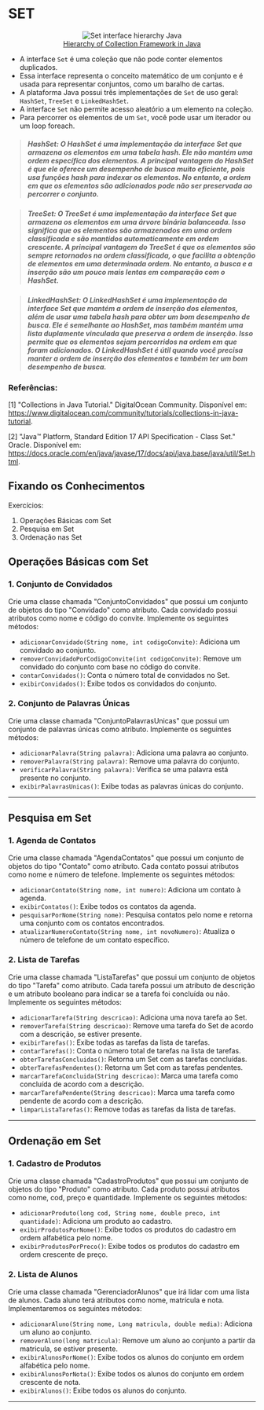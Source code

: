 # SET

<p align="center">
<img src="../../../../assets/image/set-interface-hierarchy.png" alt="Set interface hierarchy Java"><br>
<a href="https://data-flair.training/blogs/collection-framework-in-java/">Hierarchy of Collection Framework in Java </a>
</p>

-   A interface `Set` é uma coleção que não pode conter elementos duplicados.
-   Essa interface representa o conceito matemático de um conjunto e é usada para representar conjuntos, como um baralho de cartas.
-   A plataforma Java possui três implementações de `Set` de uso geral: `HashSet`, `TreeSet` e `LinkedHashSet`.
-   A interface `Set` não permite acesso aleatório a um elemento na coleção.
-   Para percorrer os elementos de um `Set`, você pode usar um iterador ou um loop foreach.

> ##### _HashSet_: O HashSet é uma implementação da interface Set que armazena os elementos em uma tabela hash. Ele não mantém uma ordem específica dos elementos. A principal vantagem do HashSet é que ele oferece um desempenho de busca muito eficiente, pois usa funções hash para indexar os elementos. No entanto, a ordem em que os elementos são adicionados pode não ser preservada ao percorrer o conjunto.

> ##### _TreeSet_: O TreeSet é uma implementação da interface Set que armazena os elementos em uma árvore binária balanceada. Isso significa que os elementos são armazenados em uma ordem classificada e são mantidos automaticamente em ordem crescente. A principal vantagem do TreeSet é que os elementos são sempre retornados na ordem classificada, o que facilita a obtenção de elementos em uma determinada ordem. No entanto, a busca e a inserção são um pouco mais lentas em comparação com o HashSet.

> ##### _LinkedHashSet_: O LinkedHashSet é uma implementação da interface Set que mantém a ordem de inserção dos elementos, além de usar uma tabela hash para obter um bom desempenho de busca. Ele é semelhante ao HashSet, mas também mantém uma lista duplamente vinculada que preserva a ordem de inserção. Isso permite que os elementos sejam percorridos na ordem em que foram adicionados. O LinkedHashSet é útil quando você precisa manter a ordem de inserção dos elementos e também ter um bom desempenho de busca.

### Referências:

[1] "Collections in Java Tutorial." DigitalOcean Community. Disponível em: https://www.digitalocean.com/community/tutorials/collections-in-java-tutorial.

[2] "Java™ Platform, Standard Edition 17 API Specification - Class Set." Oracle. Disponível em: https://docs.oracle.com/en/java/javase/17/docs/api/java.base/java/util/Set.html.

## Fixando os Conhecimentos

Exercícios:

1. Operações Básicas com Set
2. Pesquisa em Set
3. Ordenação nas Set

## Operações Básicas com Set

### 1. Conjunto de Convidados

<p>Crie uma classe chamada "ConjuntoConvidados" que possui um conjunto de objetos do tipo "Convidado" como atributo. Cada convidado possui atributos como nome e código do convite. Implemente os seguintes métodos:

-   `adicionarConvidado(String nome, int codigoConvite)`: Adiciona um convidado ao conjunto.
-   `removerConvidadoPorCodigoConvite(int codigoConvite)`: Remove um convidado do conjunto com base no código do convite.
-   `contarConvidados()`: Conta o número total de convidados no Set.
-   `exibirConvidados()`: Exibe todos os convidados do conjunto.
</p>

### 2. Conjunto de Palavras Únicas

<p>
Crie uma classe chamada "ConjuntoPalavrasUnicas" que possui um conjunto de palavras únicas como atributo. Implemente os seguintes métodos:

-   `adicionarPalavra(String palavra)`: Adiciona uma palavra ao conjunto.
-   `removerPalavra(String palavra)`: Remove uma palavra do conjunto.
-   `verificarPalavra(String palavra)`: Verifica se uma palavra está presente no conjunto.
-   `exibirPalavrasUnicas()`: Exibe todas as palavras únicas do conjunto.
</p>

---

## Pesquisa em Set

### 1. Agenda de Contatos

<p>
Crie uma classe chamada "AgendaContatos" que possui um conjunto de objetos do tipo "Contato" como atributo. Cada contato possui atributos como nome e número de telefone. Implemente os seguintes métodos:

-   `adicionarContato(String nome, int numero)`: Adiciona um contato à agenda.
-   `exibirContatos()`: Exibe todos os contatos da agenda.
-   `pesquisarPorNome(String nome)`: Pesquisa contatos pelo nome e retorna uma conjunto com os contatos encontrados.
-   `atualizarNumeroContato(String nome, int novoNumero)`: Atualiza o número de telefone de um contato específico.
</p>

### 2. Lista de Tarefas

<p>
Crie uma classe chamada "ListaTarefas" que possui um conjunto de objetos do tipo "Tarefa" como atributo. Cada tarefa possui um atributo de descrição e um atributo booleano para indicar se a tarefa foi concluída ou não. Implemente os seguintes métodos:

-   `adicionarTarefa(String descricao)`: Adiciona uma nova tarefa ao Set.
-   `removerTarefa(String descricao)`: Remove uma tarefa do Set de acordo com a descrição, se estiver presente.
-   `exibirTarefas()`: Exibe todas as tarefas da lista de tarefas.
-   `contarTarefas()`: Conta o número total de tarefas na lista de tarefas.
-   `obterTarefasConcluidas()`: Retorna um Set com as tarefas concluídas.
-   `obterTarefasPendentes()`: Retorna um Set com as tarefas pendentes.
-   `marcarTarefaConcluida(String descricao)`: Marca uma tarefa como concluída de acordo com a descrição.
-   `marcarTarefaPendente(String descricao)`: Marca uma tarefa como pendente de acordo com a descrição.
-   `limparListaTarefas()`: Remove todas as tarefas da lista de tarefas.
</p>

---

## Ordenação em Set

### 1. Cadastro de Produtos

<p>
Crie uma classe chamada "CadastroProdutos" que possui um conjunto de objetos do tipo "Produto" como atributo. Cada produto possui atributos como nome, cod, preço e quantidade. Implemente os seguintes métodos:

-   `adicionarProduto(long cod, String nome, double preco, int quantidade)`: Adiciona um produto ao cadastro.
-   `exibirProdutosPorNome()`: Exibe todos os produtos do cadastro em ordem alfabética pelo nome.
-   `exibirProdutosPorPreco()`: Exibe todos os produtos do cadastro em ordem crescente de preço.
</p>

### 2. Lista de Alunos

<p>
Crie uma classe chamada "GerenciadorAlunos" que irá lidar com uma lista de alunos. Cada aluno terá atributos como nome, matrícula e nota. Implementaremos os seguintes métodos:

-   `adicionarAluno(String nome, Long matricula, double media)`: Adiciona um aluno ao conjunto.
-   `removerAluno(long matricula)`: Remove um aluno ao conjunto a partir da matricula, se estiver presente.
-   `exibirAlunosPorNome()`: Exibe todos os alunos do conjunto em ordem alfabética pelo nome.
-   `exibirAlunosPorNota()`: Exibe todos os alunos do conjunto em ordem crescente de nota.
-   `exibirAlunos()`: Exibe todos os alunos do conjunto.
</p>

---
